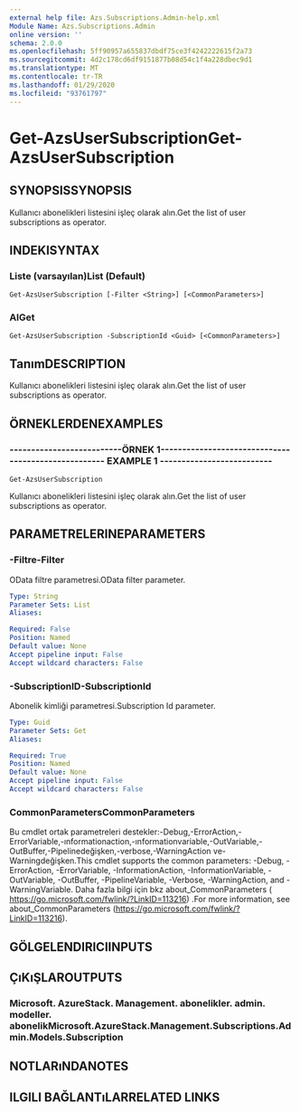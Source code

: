 ```yaml
---
external help file: Azs.Subscriptions.Admin-help.xml
Module Name: Azs.Subscriptions.Admin
online version: ''
schema: 2.0.0
ms.openlocfilehash: 5ff90957a655837dbdf75ce3f4242222615f2a73
ms.sourcegitcommit: 4d2c178cd6df9151877b08d54c1f4a228dbec9d1
ms.translationtype: MT
ms.contentlocale: tr-TR
ms.lasthandoff: 01/29/2020
ms.locfileid: "93761797"
---
```

# <span data-ttu-id="e68f5-101">Get-AzsUserSubscription</span><span class="sxs-lookup"><span data-stu-id="e68f5-101">Get-AzsUserSubscription</span></span>

## <span data-ttu-id="e68f5-102">SYNOPSIS</span><span class="sxs-lookup"><span data-stu-id="e68f5-102">SYNOPSIS</span></span>
<span data-ttu-id="e68f5-103">Kullanıcı abonelikleri listesini işleç olarak alın.</span><span class="sxs-lookup"><span data-stu-id="e68f5-103">Get the list of user subscriptions as operator.</span></span>

## <span data-ttu-id="e68f5-104">INDEKI</span><span class="sxs-lookup"><span data-stu-id="e68f5-104">SYNTAX</span></span>

### <span data-ttu-id="e68f5-105">Liste (varsayılan)</span><span class="sxs-lookup"><span data-stu-id="e68f5-105">List (Default)</span></span>
```
Get-AzsUserSubscription [-Filter <String>] [<CommonParameters>]
```

### <span data-ttu-id="e68f5-106">Al</span><span class="sxs-lookup"><span data-stu-id="e68f5-106">Get</span></span>
```
Get-AzsUserSubscription -SubscriptionId <Guid> [<CommonParameters>]
```

## <span data-ttu-id="e68f5-107">Tanım</span><span class="sxs-lookup"><span data-stu-id="e68f5-107">DESCRIPTION</span></span>
<span data-ttu-id="e68f5-108">Kullanıcı abonelikleri listesini işleç olarak alın.</span><span class="sxs-lookup"><span data-stu-id="e68f5-108">Get the list of user subscriptions as operator.</span></span>

## <span data-ttu-id="e68f5-109">ÖRNEKLERDEN</span><span class="sxs-lookup"><span data-stu-id="e68f5-109">EXAMPLES</span></span>

### <span data-ttu-id="e68f5-110">--------------------------ÖRNEK 1--------------------------</span><span class="sxs-lookup"><span data-stu-id="e68f5-110">-------------------------- EXAMPLE 1 --------------------------</span></span>
```
Get-AzsUserSubscription
```

<span data-ttu-id="e68f5-111">Kullanıcı abonelikleri listesini işleç olarak alın.</span><span class="sxs-lookup"><span data-stu-id="e68f5-111">Get the list of user subscriptions as operator.</span></span>

## <span data-ttu-id="e68f5-112">PARAMETRELERINE</span><span class="sxs-lookup"><span data-stu-id="e68f5-112">PARAMETERS</span></span>

### <span data-ttu-id="e68f5-113">-Filtre</span><span class="sxs-lookup"><span data-stu-id="e68f5-113">-Filter</span></span>
<span data-ttu-id="e68f5-114">OData filtre parametresi.</span><span class="sxs-lookup"><span data-stu-id="e68f5-114">OData filter parameter.</span></span>

```yaml
Type: String
Parameter Sets: List
Aliases:

Required: False
Position: Named
Default value: None
Accept pipeline input: False
Accept wildcard characters: False
```

### <span data-ttu-id="e68f5-115">-SubscriptionID</span><span class="sxs-lookup"><span data-stu-id="e68f5-115">-SubscriptionId</span></span>
<span data-ttu-id="e68f5-116">Abonelik kimliği parametresi.</span><span class="sxs-lookup"><span data-stu-id="e68f5-116">Subscription Id parameter.</span></span>

```yaml
Type: Guid
Parameter Sets: Get
Aliases:

Required: True
Position: Named
Default value: None
Accept pipeline input: False
Accept wildcard characters: False
```

### <span data-ttu-id="e68f5-117">CommonParameters</span><span class="sxs-lookup"><span data-stu-id="e68f5-117">CommonParameters</span></span>
<span data-ttu-id="e68f5-118">Bu cmdlet ortak parametreleri destekler:-Debug,-ErrorAction,-ErrorVariable,-ınformationaction,-ınformationvariable,-OutVariable,-OutBuffer,-Pipelinedeğişken,-verbose,-WarningAction ve-Warningdeğişken.</span><span class="sxs-lookup"><span data-stu-id="e68f5-118">This cmdlet supports the common parameters: -Debug, -ErrorAction, -ErrorVariable, -InformationAction, -InformationVariable, -OutVariable, -OutBuffer, -PipelineVariable, -Verbose, -WarningAction, and -WarningVariable.</span></span> <span data-ttu-id="e68f5-119">Daha fazla bilgi için bkz about_CommonParameters ( https://go.microsoft.com/fwlink/?LinkID=113216) .</span><span class="sxs-lookup"><span data-stu-id="e68f5-119">For more information, see about_CommonParameters (https://go.microsoft.com/fwlink/?LinkID=113216).</span></span>

## <span data-ttu-id="e68f5-120">GÖLGELENDIRICI</span><span class="sxs-lookup"><span data-stu-id="e68f5-120">INPUTS</span></span>

## <span data-ttu-id="e68f5-121">ÇıKıŞLAR</span><span class="sxs-lookup"><span data-stu-id="e68f5-121">OUTPUTS</span></span>

### <span data-ttu-id="e68f5-122">Microsoft. AzureStack. Management. abonelikler. admin. modeller. abonelik</span><span class="sxs-lookup"><span data-stu-id="e68f5-122">Microsoft.AzureStack.Management.Subscriptions.Admin.Models.Subscription</span></span>

## <span data-ttu-id="e68f5-123">NOTLARıNDA</span><span class="sxs-lookup"><span data-stu-id="e68f5-123">NOTES</span></span>

## <span data-ttu-id="e68f5-124">ILGILI BAĞLANTıLAR</span><span class="sxs-lookup"><span data-stu-id="e68f5-124">RELATED LINKS</span></span>

